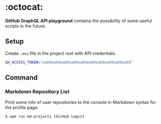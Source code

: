 # :octocat:

**GitHub GraphQL API playground** contains the possibility of some useful scripts in the future.

## Setup

Create `.env` file in the project root with API credentials.

```sh
GH_ACCESS_TOKEN="ea69ea69ea69ea69ea69ea69ea69ea69ea69ea69"
```

## Command

### Markdown Repository List

Print some info of user repositories to the console in _Markdown_ syntax for the profile page.

```sh
$ npm run md-projects [GitHub Login]
```
